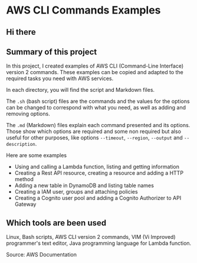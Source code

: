 # AWS CLI Commands Examples

## Hi there

## Summary of this project

In this project, I created examples of AWS CLI (Command-Line Interface) version 2 commands. These examples can be copied and adapted to the required tasks you need with AWS services.

In each directory, you will find the script and Markdown files.

The `.sh` (bash script) files are the commands and the values for the options can be changed to correspond with what you need, as well as adding and removing options.

The `.md` (Markdown) files explain each command presented and its options. Those show which options are required and some non required but also useful for other purposes, like options `--timeout`, `--region`, `--output` and `--description`.

Here are some examples
* Using and calling a Lambda function, listing and getting information  
* Creating a Rest API resource, creating a resource and adding a HTTP method
* Adding a new table in DynamoDB and listing table names
* Creating a IAM user, groups and attaching policies
* Creating a Cognito user pool and adding a Cognito Authorizer to API Gateway

## Which tools are been used

Linux, Bash scripts, AWS CLI version 2 commands, VIM (Vi Improved) programmer's text editor, Java programming language for Lambda function.

Source: AWS Documentation
